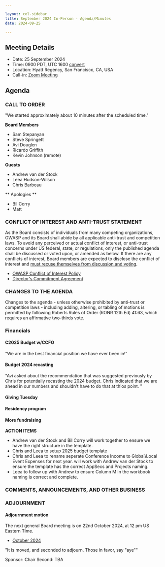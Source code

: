 ```yaml
---

layout: col-sidebar
title: September 2024 In-Person - Agenda/Minutes
date: 2024-09-25

---
```


## Meeting Details

- Date: 25 September 2024
- Time: 0900 PDT, UTC 1600 [convert](https://www.timeanddate.com/worldclock/meetingdetails.html?year=2024&month=9&day=26&hour=0&min=30&sec=0&p1=179&p2=136&p3=676&p4=137&iv=1800)
- Location: Hyatt Regency, San Francisco, CA, USA
- Call-in: [Zoom Meeting](https://us06web.zoom.us/j/88966282109?pwd=tgbr7MUDEev6ZBIGh4wMsk2cSradte.1)

## Agenda

### CALL TO ORDER

"We started approximately about 10 minutes after the scheduled time."

**Board Members**

- Sam Stepanyan
- Steve Springett
- Avi Douglen
- Ricardo Griffith
- Kevin Johnson (remote)

**Guests**

- Andrew van der Stock
- Leea Hudson-Wilson
- Chris Barbeau

** Apologies **
- Bil Corry
- Matt 

### CONFLICT OF INTEREST AND ANTI-TRUST STATEMENT

As the Board consists of individuals from many competing organizations, OWASP and its Board shall abide by all applicable anti-trust and competition laws. To avoid any perceived or actual conflict of interest, or anti-trust concerns under US federal, state, or regulations, only the published agenda shall be discussed or voted upon, or amended as below. If there are any conflicts of interest, Board members are expected to disclose the conflict of interest and [must recuse themselves from discussion and voting](https://policy.owasp.org/legal/bylaws#section-702-disclosure-required).

- [OWASP Conflict of Interest Policy](https://policy.owasp.org/operational/conflict-of-interest)
- [Director's Commitment Agreement](https://policy.owasp.org/legal/directors-committment-agreement)

### CHANGES TO THE AGENDA

Changes to the agenda - unless otherwise prohibited by anti-trust or competition laws - including adding, altering, or tabling of motions is permitted by following Roberts Rules of Order (RONR 12th Ed) 41:63, which requires an affirmative two-thirds vote.

### Financials

#### C2025 Budget w/CCFO

"We are in the best financial position we have ever been in!"

#### Budget 2024 recasting
"Avi asked about the recommendation that was suggested previously by Chris for potentially recasting the 2024 budget.  Chris indicated that we are ahead in our numbers and shouldn't have to do that at thios point. "

#### Giving Tuesday 


#### Residency program


#### More fundraising

**ACTION ITEMS**
- Andrew van der Stock and Bil Corry will work together to ensure we have the right structure in the template.
- Chris and Leea to setup 2025 budget template
- Chris and Leea to rename seperate Conference Income to Global\Local Event Expenses for next year. will work with Andrew van der Stock to ensure the template has the correct AppSecs and Projects naming.
- Leea to follow up with Andrew to ensure Column M in the workbook naming is correct and complete.  

















### COMMENTS, ANNOUNCEMENTS, AND OTHER BUSINESS

### ADJOURNMENT

#### Adjournment motion

The next general Board meeting is on 22nd October 2024, at 12 pm US Eastern Time.

- [October 2024](https://board.owasp.org/meetings-historical/2024/202410)

"It is moved, and seconded to adjourn. Those in favor, say "aye""

Sponsor: Chair
Second: TBA
